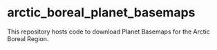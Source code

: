 # arctic_boreal_planet_basemaps
This repository hosts code to download Planet Basemaps for the Arctic Boreal Region. 
